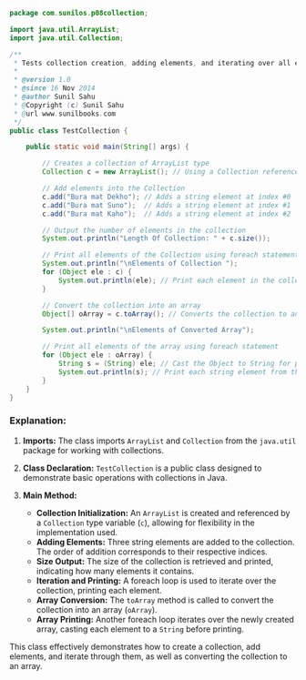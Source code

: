 
```java
package com.sunilos.p08collection;

import java.util.ArrayList;
import java.util.Collection;

/**
 * Tests collection creation, adding elements, and iterating over all elements.
 * 
 * @version 1.0
 * @since 16 Nov 2014
 * @author Sunil Sahu
 * @Copyright (c) Sunil Sahu
 * @url www.sunilbooks.com
 */
public class TestCollection {

    public static void main(String[] args) {

        // Creates a collection of ArrayList type
        Collection c = new ArrayList(); // Using a Collection reference for flexibility

        // Add elements into the Collection
        c.add("Bura mat Dekho"); // Adds a string element at index #0
        c.add("Bura mat Suno");  // Adds a string element at index #1
        c.add("Bura mat Kaho");  // Adds a string element at index #2

        // Output the number of elements in the collection
        System.out.println("Length Of Collection: " + c.size());

        // Print all elements of the Collection using foreach statement
        System.out.println("\nElements of Collection ");
        for (Object ele : c) {
            System.out.println(ele); // Print each element in the collection
        }

        // Convert the collection into an array
        Object[] oArray = c.toArray(); // Converts the collection to an Object array

        System.out.println("\nElements of Converted Array");

        // Print all elements of the array using foreach statement
        for (Object ele : oArray) {
            String s = (String) ele; // Cast the Object to String for printing
            System.out.println(s); // Print each string element from the array
        }
    }
}
```

### Explanation:

1. **Imports:** The class imports `ArrayList` and `Collection` from the `java.util` package for working with collections.

2. **Class Declaration:** `TestCollection` is a public class designed to demonstrate basic operations with collections in Java.

3. **Main Method:**
   - **Collection Initialization:** An `ArrayList` is created and referenced by a `Collection` type variable (`c`), allowing for flexibility in the implementation used.
   - **Adding Elements:** Three string elements are added to the collection. The order of addition corresponds to their respective indices.
   - **Size Output:** The size of the collection is retrieved and printed, indicating how many elements it contains.
   - **Iteration and Printing:** A foreach loop is used to iterate over the collection, printing each element.
   - **Array Conversion:** The `toArray` method is called to convert the collection into an array (`oArray`).
   - **Array Printing:** Another foreach loop iterates over the newly created array, casting each element to a `String` before printing.

This class effectively demonstrates how to create a collection, add elements, and iterate through them, as well as converting the collection to an array.
